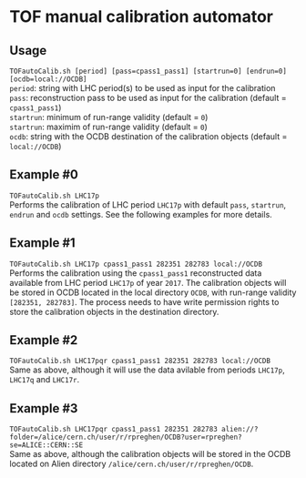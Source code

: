# TOF manual calibration automator

## Usage
`TOFautoCalib.sh [period] [pass=cpass1_pass1] [startrun=0] [endrun=0] [ocdb=local://OCDB]`  
`period`: string with LHC period(s) to be used as input for the calibration  
`pass`: reconstruction pass to be used as input for the calibration (default = `cpass1_pass1`)  
`startrun`: minimum of run-range validity (default = `0`)  
`startrun`: maximim of run-range validity (default = `0`)  
`ocdb`: string with the OCDB destination of the calibration objects (default = `local://OCDB`)

## Example #0
`TOFautoCalib.sh LHC17p`  
Performs the calibration of LHC period `LHC17p` with default `pass`, `startrun`, `endrun` and `ocdb` settings.
See the following examples for more details.

## Example #1
`TOFautoCalib.sh LHC17p cpass1_pass1 282351 282783 local://OCDB`  
Performs the calibration using the `cpass1_pass1` reconstructed data available from LHC period `LHC17p` of year `2017`.
The calibration objects will be stored in OCDB located in the local directory `OCDB`, with run-range validity `[282351, 282783]`.
The process needs to have write permission rights to store the calibration objects in the destination directory.

## Example #2
`TOFautoCalib.sh LHC17pqr cpass1_pass1 282351 282783 local://OCDB`  
Same as above, although it will use the data avilable from periods `LHC17p`, `LHC17q` and `LHC17r`.

## Example #3
`TOFautoCalib.sh LHC17pqr cpass1_pass1 282351 282783 alien://?folder=/alice/cern.ch/user/r/rpreghen/OCDB?user=rpreghen?se=ALICE::CERN::SE`  
Same as above, although the calibration objects will be stored in the OCDB located on Alien directory `/alice/cern.ch/user/r/rpreghen/OCDB`.
